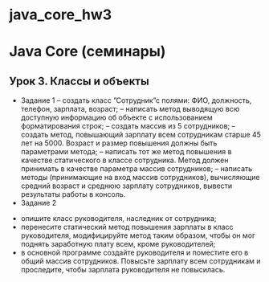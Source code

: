 # java_core_hw3

# Java Core (семинары)

## Урок 3. Классы и объекты
* Задание 1
– создать класс ”Сотрудник”с полями: ФИО, должность, телефон, зарплата, возраст;
– написать метод выводящую всю доступную информацию об объекте с использованием форматирования строк;
– создать массив из 5 сотрудников;
– создать метод, повышающий зарплату всем сотрудникам старше 45 лет на 5000. Возраст и размер повышения должны быть параметрами метода;
– написать тот же метод повышения в качестве статического в классе сотрудника. Метод должен принимать в качестве параметра массив сотрудников;
– написать методы (принимающие на вход массив сотрудников), вычисляющие средний возраст и среднюю зарплату сотрудников, вывести результаты работы в консоль.
* Задание 2
- опишите класс руководителя, наследник от сотрудника;
- перенесите статический метод повышения зарплаты в класс руководителя, модифицируйте метод таким образом, чтобы он мог поднять заработную плату всем, кроме руководителей;
- в основной программе создайте руководителя и поместите его в общий массив сотрудников. Повысьте зарплату всем сотрудникам и проследите, чтобы зарплата руководителя не повысилась.
